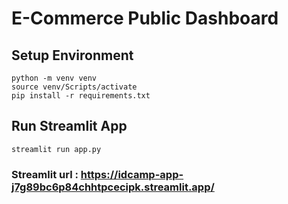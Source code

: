 # E-Commerce Public Dashboard
## Setup Environment
```
python -m venv venv
source venv/Scripts/activate
pip install -r requirements.txt
```
## Run Streamlit App
```
streamlit run app.py
```

### Streamlit url : https://idcamp-app-j7g89bc6p84chhtpcecipk.streamlit.app/